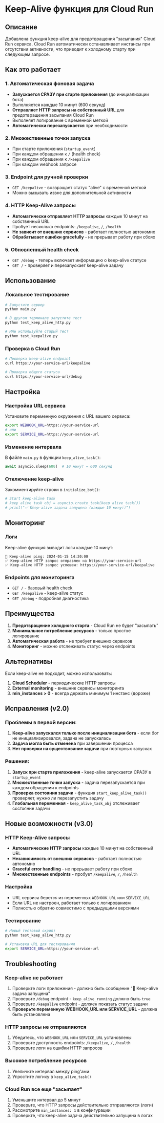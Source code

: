 # Keep-Alive функция для Cloud Run

## Описание

Добавлена функция keep-alive для предотвращения "засыпания" Cloud Run сервиса. Cloud Run автоматически останавливает инстансы при отсутствии активности, что приводит к холодному старту при следующем запросе.

## Как это работает

### 1. Автоматическая фоновая задача
- **Запускается СРАЗУ при старте приложения** (до инициализации бота)
- Выполняется каждые 10 минут (600 секунд)
- **Отправляет HTTP запросы на собственный URL** для предотвращения засыпания Cloud Run
- Выполняет логирование с временной меткой
- **Автоматически перезапускается** при необходимости

### 2. Множественные точки запуска
- При старте приложения (`startup_event`)
- При каждом обращении к `/` (health check)
- При каждом обращении к `/keepalive`
- При каждом webhook запросе

### 3. Endpoint для ручной проверки
- `GET /keepalive` - возвращает статус "alive" с временной меткой
- Можно вызывать извне для дополнительной активности

### 4. HTTP Keep-Alive запросы
- **Автоматически отправляет HTTP запросы** каждые 10 минут на собственный URL
- Пробует несколько endpoints: `/keepalive`, `/`, `/health`
- **Не зависит от внешних сервисов** - работает полностью автономно
- **Обрабатывает ошибки gracefully** - не прерывает работу при сбоях

### 5. Обновленный health check
- `GET /debug` - теперь включает информацию о keep-alive статусе
- `GET /` - проверяет и перезапускает keep-alive задачу

## Использование

### Локальное тестирование
```bash
# Запустите сервер
python main.py

# В другом терминале запустите тест
python test_keep_alive_http.py

# Или используйте старый тест
python test_keepalive.py
```

### Проверка в Cloud Run
```bash
# Проверка keep-alive endpoint
curl https://your-service-url/keepalive

# Проверка общего статуса
curl https://your-service-url/debug
```

## Настройка

### Настройка URL сервиса
Установите переменную окружения с URL вашего сервиса:
```bash
export WEBHOOK_URL=https://your-service-url
# или
export SERVICE_URL=https://your-service-url
```

### Изменение интервала
В файле `main.py` в функции `keep_alive_task()`:
```python
await asyncio.sleep(600)  # 10 минут = 600 секунд
```

### Отключение keep-alive
Закомментируйте строки в `initialize_bot()`:
```python
# Start keep-alive task
# keep_alive_task_obj = asyncio.create_task(keep_alive_task())
# print("✅ Keep-alive задача запущена (каждые 10 минут)")
```

## Мониторинг

### Логи
Keep-alive функция выводит логи каждые 10 минут:
```
💓 Keep-alive ping: 2024-01-15 14:30:00
✅ Keep-alive HTTP запрос отправлен на https://your-service-url
✅ Keep-alive HTTP запрос успешен: https://your-service-url/keepalive
```

### Endpoints для мониторинга
- `GET /` - базовый health check
- `GET /keepalive` - keep-alive статус
- `GET /debug` - подробная диагностика

## Преимущества

1. **Предотвращение холодного старта** - Cloud Run не будет "засыпать"
2. **Минимальное потребление ресурсов** - только простое логирование
3. **Автоматическая работа** - не требует внешних сервисов
4. **Мониторинг** - можно отслеживать статус через endpoints

## Альтернативы

Если keep-alive не подходит, можно использовать:
1. **Cloud Scheduler** - периодические HTTP запросы
2. **External monitoring** - внешние сервисы мониторинга
3. **min_instances > 0** - всегда держать минимум 1 инстанс (дороже)

## Исправления (v2.0)

### Проблемы в первой версии:
1. **Keep-alive запускался только после инициализации бота** - если бот не инициализировался, задача не запускалась
2. **Задача могла быть отменена** при завершении процесса
3. **Нет проверки на существование задачи** при повторных запусках

### Решения:
1. **Запуск при старте приложения** - keep-alive запускается СРАЗУ в `startup_event`
2. **Множественные точки запуска** - задача перезапускается при каждом обращении к endpoints
3. **Проверка состояния задачи** - функция `start_keep_alive_task()` проверяет, нужно ли перезапустить задачу
4. **Глобальная переменная** - `keep_alive_task_obj` отслеживает состояние задачи

## Новые возможности (v3.0)

### HTTP Keep-Alive запросы
- **Автоматические HTTP запросы** каждые 10 минут на собственный URL
- **Независимость от внешних сервисов** - работает полностью автономно
- **Graceful error handling** - не прерывает работу при сбоях
- **Множественные endpoints** - пробует `/keepalive`, `/`, `/health`

### Настройка
- URL сервиса берется из переменных `WEBHOOK_URL` или `SERVICE_URL`
- Если URL не настроен, работает только с логированием
- Полностью обратно совместимо с предыдущими версиями

### Тестирование
```bash
# Новый тестовый скрипт
python test_keep_alive_http.py

# Установка URL для тестирования
export SERVICE_URL=https://your-service-url
```

## Troubleshooting

### Keep-alive не работает
1. Проверьте логи приложения - должно быть сообщение "💓 Keep-alive задача запущена"
2. Проверьте `/debug` endpoint - `keep_alive_running` должно быть `true`
3. Проверьте `/keepalive` endpoint - должен показать статус задачи
4. **Проверьте переменную WEBHOOK_URL или SERVICE_URL** - должна быть установлена

### HTTP запросы не отправляются
1. Убедитесь, что `WEBHOOK_URL` или `SERVICE_URL` установлены
2. Проверьте доступность endpoints: `/keepalive`, `/`, `/health`
3. Проверьте логи на ошибки HTTP запросов

### Высокое потребление ресурсов
1. Увеличьте интервал между ping'ами
2. Упростите логику в `keep_alive_task()`

### Cloud Run все еще "засыпает"
1. Уменьшите интервал до 5 минут
2. Проверьте, что HTTP запросы действительно отправляются (логи)
3. Рассмотрите `min_instances: 1` в конфигурации
4. Проверьте, что keep-alive задача действительно запущена в логах
